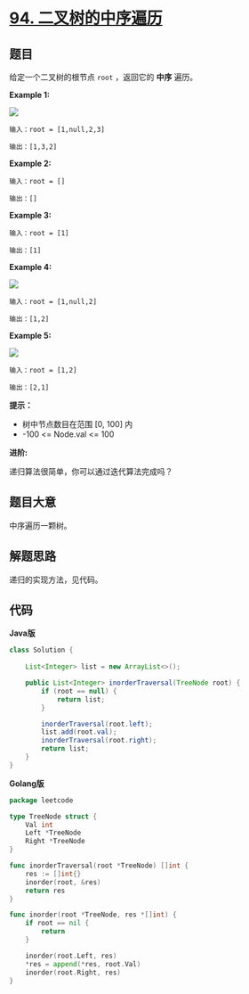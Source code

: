 # [94. 二叉树的中序遍历](https://leetcode-cn.com/problems/binary-tree-inorder-traversal/)

## 题目


给定一个二叉树的根节点 `root` ，返回它的 **中序** 遍历。



**Example 1:**

![](https://assets.leetcode.com/uploads/2020/09/15/inorder_1.jpg)

```
输入：root = [1,null,2,3]

输出：[1,3,2]
```

**Example 2:**

```
输入：root = []

输出：[]
```

**Example 3:**

```
输入：root = [1]

输出：[1]
```

**Example 4:**

![](https://assets.leetcode.com/uploads/2020/09/15/inorder_4.jpg)

```
输入：root = [1,null,2]

输出：[1,2]
```

**Example 5:**


![](https://assets.leetcode.com/uploads/2020/09/15/inorder_5.jpg)

```
输入：root = [1,2]

输出：[2,1]
```

**提示：**

- 树中节点数目在范围 [0, 100] 内
- -100 <= Node.val <= 100


**进阶:** 

递归算法很简单，你可以通过迭代算法完成吗？



## 题目大意

中序遍历一颗树。

## 解题思路

递归的实现方法，见代码。


## 代码

**Java版**

```java
class Solution {
    
    List<Integer> list = new ArrayList<>();

    public List<Integer> inorderTraversal(TreeNode root) {
        if (root == null) {
            return list;
        }

        inorderTraversal(root.left);
        list.add(root.val);
        inorderTraversal(root.right);
        return list;
    }
}
```

**Golang版**

```go
package leetcode

type TreeNode struct {
	Val int
	Left *TreeNode
	Right *TreeNode
}

func inorderTraversal(root *TreeNode) []int {
	res := []int{}
	inorder(root, &res)
	return res
}

func inorder(root *TreeNode, res *[]int) {
	if root == nil {
		return
	}

	inorder(root.Left, res)
	*res = append(*res, root.Val)
	inorder(root.Right, res)
}
```